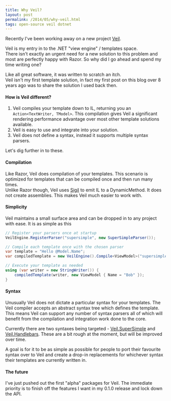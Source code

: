 ```yaml
---
title: Why Veil?
layout: post
permalink: /2014/05/why-veil.html
tags: open-source veil dotnet
---
```


Recently I've been working away on a new project [Veil](https://github.com/csainty/Veil).

Veil is my entry in to the .NET "view engine" / templates space.  
There isn't exactly an urgent need for a new solution to this problem and most are perfectly happy with Razor. So why did I go ahead and spend my time writing one?

<!-- more -->

Like all great software, it was written to scratch an itch.  
Veil isn't my first template solution, in fact my first post on this blog over 8 years ago was to share the solution I used back then.  

#### How is Veil different?

1. Veil compiles your template down to IL, returning you an `Action<TextWriter, TModel>`. This compilation gives Veil a significant rendering performance advantage over most other template solutions available.
2. Veil is easy to use and integrate into your solution.
3. Veil does not define a syntax, instead it supports multiple syntax parsers.

Let's dig further in to these.

#### Compilation
Like Razor, Veil does compilation of your templates. This scenario is optimized for templates that can be compiled once and then run many times.  
Unlike Razor though, Veil uses [Sigil](https://github.com/kevin-montrose/Sigil) to emit IL to a DynamicMethod. It does not create assemblies. This makes Veil much easier to work with.  

#### Simplicity
Veil maintains a small surface area and can be dropped in to any project with ease. It is as simple as this

````csharp
// Register your parsers once at startup
VeilEngine.RegisterParser("supersimple", new SuperSimpleParser());

// Compile each template once with the chosen parser
var template = "Hello @Model.Name";
var compiledTemplate = new VeilEngine().Compile<ViewModel>("supersimple", new StringReader(template));

// Execute your template as needed
using (var writer = new StringWriter()) {
    compiledTemplate(writer, new ViewModel { Name = "Bob" });
}
````

#### Syntax
Unusually Veil does not dictate a particular syntax for your templates. The Veil compiler accepts an abstract syntax tree which defines the template. This means Veil can support any number of syntax parsers all of which will benefit from the compilation and integration work done to the core.

Currently there are two syntaxes being targeted - [Veil.SuperSimple](https://github.com/csainty/Veil/tree/master/Src/Veil.SuperSimple) and [Veil.Handlebars](https://github.com/csainty/Veil/tree/master/Src/Veil.Handlebars). These are a bit rough at the moment, but will be improved over time.

A goal is for it to be as simple as possible for people to port their favourite syntax over to Veil and create a drop-in replacements for whichever syntax their templates are currently written in.

#### The future
I've just pushed out the first "alpha" packages for Veil. The immediate priority is to finish off the features I want in my 0.1.0 release and lock down the API.
